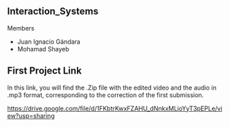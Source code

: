 ## Interaction_Systems
Members
* Juan Ignacio Gándara
* Mohamad Shayeb
## First Project Link
In this link, you will find the .Zip file with the edited video and the audio in .mp3 format, corresponding to the correction of the first submission.

https://drive.google.com/file/d/1FKbtrKwxFZAHU_dNnkxMLioYyT3pEPLe/view?usp=sharing